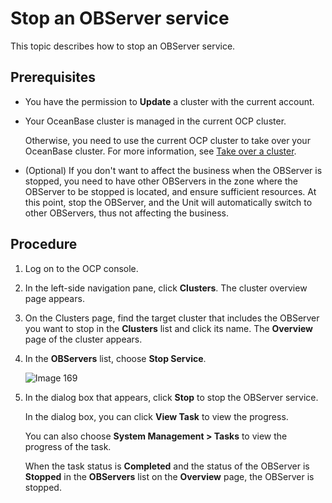 # Stop an OBServer service

This topic describes how to stop an OBServer service.

## Prerequisites

* You have the permission to **Update** a cluster with the current account.

* Your OceanBase cluster is managed in the current OCP cluster.

   Otherwise, you need to use the current OCP cluster to take over your OceanBase cluster. For more information, see [Take over a cluster](../1.take-over-a-cluster.md).

* (Optional) If you don't want to affect the business when the OBServer is stopped, you need to have other OBServers in the zone where the OBServer to be stopped is located, and ensure sufficient resources. At this point, stop the OBServer, and the Unit will automatically switch to other OBServers, thus not affecting the business.

## Procedure

1. Log on to the OCP console.

2. In the left-side navigation pane, click **Clusters**. The cluster overview page appears.

3. On the Clusters page, find the target cluster that includes the OBServer you want to stop in the **Clusters** list and click its name. The **Overview** page of the cluster appears.

4. In the **OBServers** list,  choose **Stop Service**.

   ![Image 169](https://obbusiness-private.oss-cn-shanghai.aliyuncs.com/doc/img/ocp/%E5%81%9C%E6%AD%A2%E6%9C%8D%E5%8A%A1.png)

5. In the dialog box that appears, click **Stop** to stop the OBServer service.

   In the dialog box, you can click **View Task** to view the progress.

   You can also choose **System Management > Tasks** to view the progress of the task.

   When the task status is **Completed** and the status of the OBServer is **Stopped** in the **OBServers** list on the **Overview** page, the OBServer is stopped.
